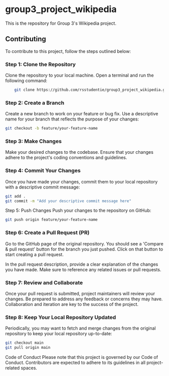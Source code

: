 # group3_project_wikipedia
This is the repository for Group 3's Wikipedia project.

## Contributing

To contribute to this project, follow the steps outlined below:

### Step 1: Clone the Repository

Clone the repository to your local machine. Open a terminal and run the following command:

```bash
    git clone https://github.com/rsstudentie/group3_project_wikipedia.git
```

### Step 2: Create a Branch
Create a new branch to work on your feature or bug fix. Use a descriptive name for your branch that reflects the purpose of your changes:

```bash
git checkout -b feature/your-feature-name
```

### Step 3: Make Changes
Make your desired changes to the codebase. Ensure that your changes adhere to the project's coding conventions and guidelines.

### Step 4: Commit Your Changes
Once you have made your changes, commit them to your local repository with a descriptive commit message:

```bash
git add .
git commit -m "Add your descriptive commit message here"
```

Step 5: Push Changes
Push your changes to the repository on GitHub:

```bash
git push origin feature/your-feature-name
```

### Step 6: Create a Pull Request (PR)
Go to the GitHub page of the original repository. You should see a 'Compare & pull request' button for the branch you just pushed. Click on that button to start creating a pull request.

In the pull request description, provide a clear explanation of the changes you have made. Make sure to reference any related issues or pull requests.

### Step 7: Review and Collaborate
Once your pull request is submitted, project maintainers will review your changes. Be prepared to address any feedback or concerns they may have. Collaboration and iteration are key to the success of the project.

### Step 8: Keep Your Local Repository Updated
Periodically, you may want to fetch and merge changes from the original repository to keep your local repository up-to-date:

```bash
git checkout main
git pull origin main
```

Code of Conduct
Please note that this project is governed by our Code of Conduct. Contributors are expected to adhere to its guidelines in all project-related spaces.
